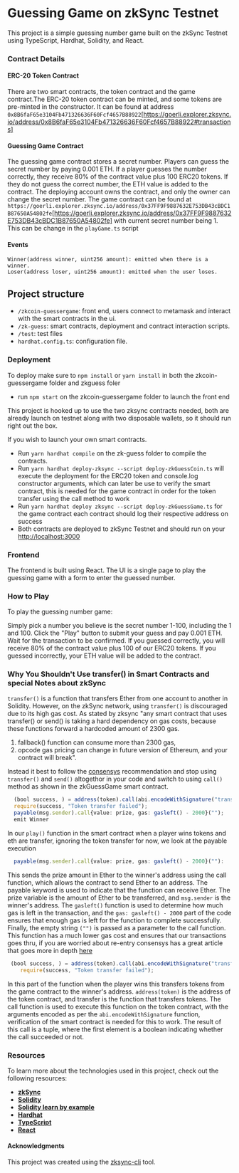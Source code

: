 # Guessing Game on zkSync Testnet
This project is a simple guessing number game built on the zkSync Testnet using TypeScript, Hardhat, Solidity, and React.

### Contract Details
#### ERC-20 Token Contract
There are two smart contracts, the token contract and the game contract.The ERC-20 token contract can be minted, and some tokens are pre-minted in the constructor. It can be found at address `0x8B6faF65e3104Fb471326636F60Fcf4657B88922`[https://goerli.explorer.zksync.io/address/0x8B6faF65e3104Fb471326636F60Fcf4657B88922#transactions]

#### Guessing Game Contract
The guessing game contract stores a secret number. Players can guess the secret number by paying 0.001 ETH. If a player guesses the number correctly, they receive 80% of the contract value plus 100 ERC20 tokens. If they do not guess the correct number, the ETH value is added to the contract. The deploying account owns the contract, and only the owner can change the secret number. The game contract can be found at `https://goerli.explorer.zksync.io/address/0x37FF9F9887632E753DB43cBDC1B87650A54802fe`[https://goerli.explorer.zksync.io/address/0x37FF9F9887632E753DB43cBDC1B87650A54802fe] with current secret number being 1. This can be change in the `playGame.ts` script

#### Events
```solidity
Winner(address winner, uint256 amount): emitted when there is a winner.
Loser(address loser, uint256 amount): emitted when the user loses.
```

## Project structure

- `/zkcoin-guessergame`: front end, users connect to metamask and interact with the smart contracts in the ui.
- `/zk-guess`: smart contracts, deployment and contract interaction scripts.
- `/test`: test files
- `hardhat.config.ts`: configuration file.


### Deployment
To deploy make sure to `npm install` or `yarn install` in both the zkcoin-guessergame folder and zkguess foler
- run `npm start` on the zkcoin-guessergame folder to launch the front end

This project is hooked up to use the two zksync contracts needed, both are already launch on testnet along with two disposable wallets, so it should run right out the box.

If you wish to launch your own smart contracts.
- Run `yarn hardhat compile`  on the zk-guess folder to compile the contracts. 
- Run `yarn hardhat deploy-zksync --script deploy-zkGuessCoin.ts` will execute the deployment for the ERC20 token and console.log constructor arguments, which can later be use to verify the smart contract, this is needed for the game contract in order for the token transfer using the call method to work
- Run `yarn hardhat deploy zksync --script deploy-zkGuessGame.ts` for the game contract each contract should log  their respective address on success
- Both contracts are deployed to zkSync Testnet and should run on your [http://localhost:3000](http://localhost:3000)

### Frontend
The frontend is built using React. The UI is a single page to play the guessing game with a form to enter the guessed number.

### How to Play
To play the guessing number game:

Simply pick a number you believe is the secret number 1-100, including the 1 and 100. Click the "Play" button to submit your guess and pay 0.001 ETH.
Wait for the transaction to be confirmed.
If you guessed correctly, you will receive 80% of the contract value plus 100 of our ERC20 tokens. If you guessed incorrectly, your ETH value will be added to the contract.

### Why You Shouldn't Use transfer() in Smart Contracts and special Notes about zkSync
`transfer()` is a function that transfers Ether from one account to another in Solidity. However, on the zkSync network, using `transfer()` is discouraged due to its high gas cost.
As stated by zksync "any smart contract that uses transfer() or send() is taking a hard dependency on gas costs, because these functions forward a hardcoded amount of 2300 gas.
1) fallback() function can consume more than 2300 gas, 
2) opcode gas pricing can change in future version of Ethereum, and your contract will break". 

Instead it best to follow the [consensys](https://consensys.net/diligence/blog/2019/09/stop-using-soliditys-transfer-now/) recommendation and stop using `transfer()` and `send()` altogethor in your code and switch to using `call()` method as shown in the zkGuessGame smart contract.
```typescript
  (bool success, ) = address(token).call(abi.encodeWithSignature("transfer(address,uint256)", msg.sender, tokens));
  require(success, "Token transfer failed");
  payable(msg.sender).call{value: prize, gas: gasleft() - 2000}("");
  emit Winner
```
In our `play()` function in the smart contract when a player wins tokens and eth are transfer, ignoring the token transfer for now, we look at the payable execution
```ts
  payable(msg.sender).call{value: prize, gas: gasleft() - 2000}(""):
```
This sends the prize amount in Ether to the winner's address using the call function, which allows the contract to send Ether to an address. The payable keyword is used to indicate that the function can receive Ether. The prize variable is the amount of Ether to be transferred, and `msg.sender` is the winner's address. The `gasleft()` function is used to determine how much gas is left in the transaction, and the `gas: gasleft() - 2000` part of the code ensures that enough gas is left for the function to complete successfully. Finally, the empty string `("")` is passed as a parameter to the call function. This function has a much lower gas cost and ensures that our transactions goes thru, if you are worried about re-entry consensys has a great article that goes more in depth [here](https://consensys.net/diligence/blog/2019/09/stop-using-soliditys-transfer-now/)

```typescript
 (bool success, ) = address(token).call(abi.encodeWithSignature("transfer(address,uint256)", msg.sender, tokens));
    require(success, "Token transfer failed");
```
In this part of the function when the player wins this transfers tokens from the game contract to the winner's address. `address(token)` is the address of the token contract, and transfer is the function that transfers tokens. The call function is used to execute this function on the token contract, with the arguments encoded as per the `abi.encodeWithSignature` function, verification of the smart contract is needed for this to work. The result of this call is a tuple, where the first element is a boolean indicating whether the call succeeded or not.

### Resources
To learn more about the technologies used in this project, check out the following resources:


- **[zkSync](https://era.zksync.io/docs/dev/)**
- **[Solidity](https://docs.soliditylang.org/en/latest/)**
- **[Solidity learn by example](https://solidity-by-example.org/)**
- **[Hardhat](https://hardhat.org/docs)**
- **[TypeScript](https://www.typescriptlang.org/docs/handbook/intro.html)**
- **[React](https://react.dev/learn)**

#### Acknowledgments 
This project was created using the [zksync-cli](https://era.zksync.io/docs/api/tools/zksync-cli/) tool.







